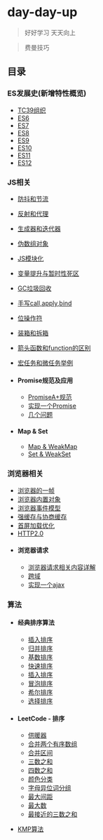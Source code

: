 # day-day-up

> 好好学习 天天向上

> 费曼技巧

## 目录

### ES发展史(新增特性概览)
- [TC39组织](./ES发展史/TC39.md)
- [ES6](./ES发展史/ES2015(ES06).md)
- [ES7](./ES发展史/ES2016(ES07).md)
- [ES8](./ES发展史/ES2017(ES08).md)
- [ES9](./ES发展史/ES2018(ES09).md)
- [ES10](./ES发展史/ES2019(ES10).md)
- [ES11](./ES发展史/ES2020(ES11).md)
- [ES12](./ES发展史/ES2021(ES12).md)


### **JS相关**

- [防抖和节流](./JS相关/防抖和节流/防抖.md)
- [反射和代理](./JS相关/反射和代理/反射和代理.md)
- [生成器和迭代器](./JS相关/生成器和迭代器/Generator和Async简介.md)
- [伪数组对象](./JS相关/伪数组对象.md)
- [JS模块化](./JS相关/JS模块化/JS模块化(云隐).md)
- [变量提升与暂时性死区](./JS相关/变量提升与暂时性死区.md)
- [GC垃圾回收](./JS相关/GC垃圾回收.md)
- [手写call,apply,bind](./JS相关/手写call,apply,bind.md)
- [位操作符](./位操作符.md)
- [装箱和拆箱](./装箱和拆箱.md)
- [箭头函数和function的区别](./箭头函数和function的区别.md)
- [宏任务和微任务举例](./宏任务和微任务举例.md)

- #### **Promise规范及应用**
  - [PromiseA+规范](./JS相关/Promise规范及应用/PromiseA+规范.md)
  - [实现一个Promise](./JS相关/Promise规范及应用/实现一个Promise.md)
  - [几个问题](./JS相关/Promise规范及应用/几个问题.md)

- #### **Map & Set**
  - [Map & WeakMap](./JS相关/Map&Set/Map&WeakMap.md)
  - [Set & WeakSet](./JS相关/Map&Set/Set&WeakSet.md)


### **浏览器相关**

- [浏览器的一帧](./浏览器相关/浏览器的一帧/浏览器的一帧.md)
- [浏览器内置对象](./浏览器相关/浏览器内置对象/浏览器内置对象详解.md)
- [浏览器事件模型](./浏览器相关/浏览器事件模型/浏览器事件模型.md)
- [强缓存与协商缓存](./浏览器相关/强缓存与协商缓存.md)
- [首屏加载优化](./浏览器相关/首屏加载优化.md)
- [HTTP2.0](./浏览器相关/HTTP2.0.md)
- #### **浏览器请求**
  - [浏览器请求相关内容详解](./浏览器相关/浏览器请求/浏览器请求相关内容详解.md)
  - [跨域](./浏览器相关/浏览器请求/跨域.md)
  - [实现一个ajax](./浏览器相关/浏览器请求/实现一个ajax.md)


### **算法**

- #### **经典排序算法**
  - [插入排序](./算法/经典排序算法/插入排序.js)
  - [归并排序](./算法/经典排序算法/归并排序.js)
  - [基数排序](./算法/经典排序算法/基数排序.js)
  - [快速排序](./算法/经典排序算法/快速排序.js)
  - [插入排序](./算法/经典排序算法/插入排序.js)
  - [冒泡排序](./算法/经典排序算法/冒泡排序.js)
  - [希尔排序](./算法/经典排序算法/希尔排序.js)
  - [选择排序](./算法/经典排序算法/选择排序.js)

- #### **LeetCode - 排序**
  - [供暖器](./算法/LeetCode/排序/供暖器.js)
  - [合并两个有序数组](./算法/LeetCode/排序/合并两个有序数组.js)
  - [合并区间](./算法/LeetCode/排序/合并区间.js)
  - [三数之和](./算法/LeetCode/排序/三数之和.js)
  - [四数之和](./算法/LeetCode/排序/四数之和.js)
  - [颜色分类](./算法/LeetCode/排序/颜色分类.js)
  - [字母异位词分组](./算法/LeetCode/排序/字母异位词分组.js)
  - [最大间距](./算法/LeetCode/排序/最大间距.js)
  - [最大数](./算法/LeetCode/排序/最大数.js)
  - [最接近的三数之和](./算法/LeetCode/排序/最接近的三数之和.js)

- [KMP算法](./算法/KMP算法.js)